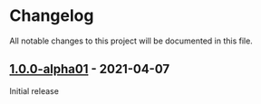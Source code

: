 # Changelog

All notable changes to this project will be documented in this file.

## [1.0.0-alpha01] - 2021-04-07

Initial release

[1.0.0-alpha01]: https://github.com/android-password-store/sublime-fuzzy/commits/v1.0.0-alpha01
